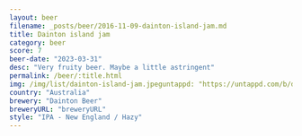 ```yaml
---
layout: beer
filename: _posts/beer/2016-11-09-dainton-island-jam.md
title: Dainton island jam
category: beer
score: 7
beer-date: "2023-03-31"
desc: "Very fruity beer. Maybe a little astringent"
permalink: /beer/:title.html
img: /img/list/dainton-island-jam.jpeguntappd: "https://untappd.com/b/dainton-beer-island-jam/5219262"
country: "Australia"
brewery: "Dainton Beer"
breweryURL: "breweryURL"
style: "IPA - New England / Hazy"
---
```


